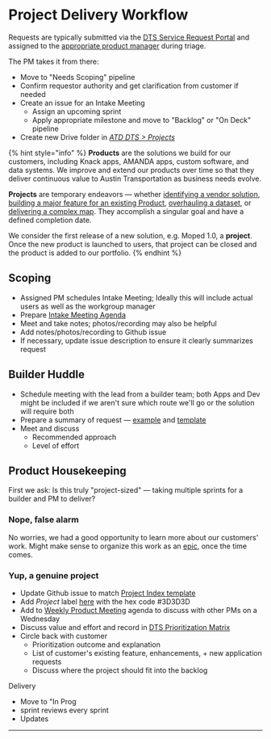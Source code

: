 # Project Delivery Workflow

Requests are typically submitted via the [DTS Service Request Portal](https://atd.knack.com/dts#new-service-request/) and assigned to the [appropriate product manager](https://docs.google.com/spreadsheets/d/1BsOklJsJiIIqdlmtNtr9peL3URS7Hdu9RVj4D97701k/edit#gid=1907210355) during triage.

The PM takes it from there:

* Move to "Needs Scoping" pipeline
* Confirm requestor authority and get clarification from customer if needed
* Create an issue for an Intake Meeting
  * Assign an upcoming sprint&#x20;
  * Apply appropriate milestone and move to "Backlog" or "On Deck" pipeline
* Create new Drive folder in [_ATD DTS > Projects_](https://drive.google.com/drive/folders/1ZGTzTNd8SKWzg7qDCqtib5\_SX8nqBThx)&#x20;

{% hint style="info" %}
**Products** are the solutions we build for our customers, including Knack apps, AMANDA apps, custom software, and data systems. We improve and extend our products over time so that they deliver continuous value to Austin Transportation as business needs evolve.&#x20;

**Projects** are temporary endeavors — whether [identifying a vendor solution](https://github.com/cityofaustin/atd-data-tech/issues/65), [building a major feature for an existing Product](https://github.com/cityofaustin/atd-data-tech/issues/533), [overhauling a dataset](https://github.com/cityofaustin/atd-data-tech/issues/254), or [delivering a complex map](https://github.com/cityofaustin/atd-data-tech/issues/1911). They accomplish a singular goal and have a defined completion date.&#x20;

We consider the first release of a new solution, e.g. Moped 1.0, a **project**. Once the new product is launched to users, that project can be closed and the product is added to our portfolio.&#x20;
{% endhint %}

## Scoping

* Assigned PM schedules Intake Meeting; Ideally this will include actual users as well as the workgroup manager
* Prepare [Intake Meeting Agenda](https://docs.google.com/document/d/1AcjxHv6XCEutSAIzNebnxNR9EL8CORiHrVfNlQuChII/edit#heading=h.f4j2i9aovme)
* Meet and take notes; photos/recording may also be helpful
* Add notes/photos/recording to Github issue
* If necessary, update issue description to ensure it clearly summarizes request

## Builder Huddle

* Schedule meeting with the lead from a builder team; both Apps and Dev might be included if we aren't sure which route we'll go or the solution will require both&#x20;
* Prepare a summary of request — [example](https://docs.google.com/presentation/d/1brqKe0IfavZ4K8Dp2jv1QBW\_Kfa7umDROOiQ2lHc67I/edit#slide=id.p) and [template](https://docs.google.com/presentation/d/1i9rcEEsEIWtHLJd\_e0foQpNX9bQkffj4zHkzRsguW60/edit?usp=sharing)
* Meet and discuss
  * Recommended approach
  * Level of effort

## Product Housekeeping

First we ask: Is this truly "project-sized" — taking multiple sprints for a builder and PM to deliver?  &#x20;

### Nope, false alarm

No worries, we had a good opportunity to learn more about our customers' work. Might make sense to organize this work as an [epic](github-project-management.md#epics), once the time comes.&#x20;

### Yup, a genuine project&#x20;

* Update Github issue to match [Project Index template](https://github.com/cityofaustin/atd-data-tech/issues/new?assignees=\&labels=Project+Index\&template=-all-purpose--project-index.md\&title=Project%3A+%5BYour+Project+Name+in+Title+Case%5D)
* Add _Project_ label [here](https://github.com/cityofaustin/atd-data-tech/labels) with the hex code #3D3D3D
* Add to [Weekly Product Meeting](https://docs.google.com/document/d/1hWzg-qluRBrTetEGjg\_eHrR9qT4IqenaUgk6FR6APbU/edit#heading=h.uiqzfz1q9mha) agenda to discuss with other PMs on a Wednesday
* Discuss value and effort and record in [DTS Prioritization Matrix](https://atd.knack.com/dts#project-evaluation/)
* Circle back with customer
  * Prioritization outcome and explanation
  * List of customer's existing feature, enhancements, + new application requests
  * Discuss where the project should fit into the backlog

Delivery

* Move to "In Prog
* sprint reviews every sprint
* Updates&#x20;

****
